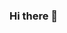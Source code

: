 ### Hi there 👋

<!--
**SarahSantana/SarahSantana** is a ✨ _special_ ✨ repository because its `README.md` (this file) appears on your GitHub profile.

👩‍💻 Desenvolvedora Front-End
📚 formada em Ciência da Computação
🌻🌿🌼 mãe de muitas plantinhas
🏊‍♀️ Nadadora 🎨 desenhista e estudante de matemática 👩‍🏫 por amor rsrs
